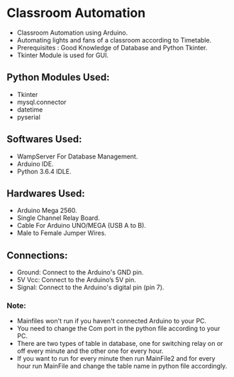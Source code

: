 # Classroom Automation
* Classroom Automation using Arduino.
* Automating lights and fans of a classroom according to Timetable.
* Prerequisites : Good Knowledge of Database and Python Tkinter.
* Tkinter Module is used for GUI.


## Python Modules Used:
* Tkinter
* mysql.connector
* datetime
* pyserial

## Softwares Used:
* WampServer For Database Management.
* Arduino IDE.
* Python 3.6.4 IDLE.

## Hardwares Used:
* Arduino Mega 2560.
* Single Channel Relay Board.
* Cable For Arduino UNO/MEGA (USB A to B).
* Male to Female Jumper Wires.

## Connections:
* Ground: Connect to the Arduino's GND pin.
* 5V Vcc: Connect to the Arduino’s 5V pin.
* Signal: Connect to the Arduino's digital pin (pin 7).

### Note:
* Mainfiles won't run if you haven't connected Arduino to your PC.
* You need to change the Com port in the python file according to your PC.
* There are two types of table in database, one for switching relay on or off every minute and the other one for every hour.
* If you want to run for every minute then run MainFile2 and for every hour run MainFile and change the table name in python file accordingly.



